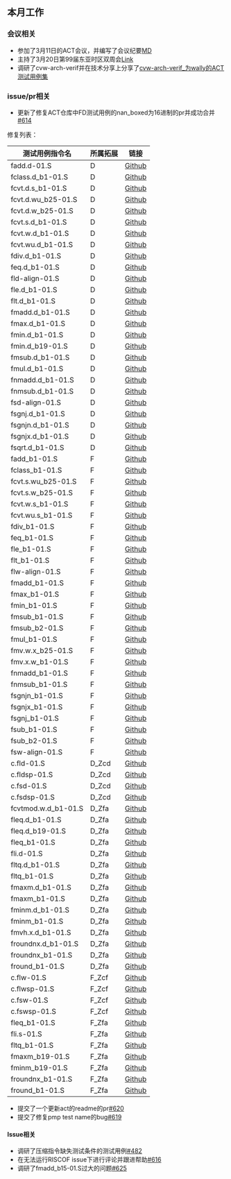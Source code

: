 ## 本月工作

### 会议相关

- 参加了3月11日的ACT会议，并编写了会议纪要[MD](https://github.com/Pagerd/PLCT/blob/main/Report/25-Mar/week78/ACT.md)
- 主持了3月20日第99届东亚时区双周会[Link](https://community.riscv.org/e/m9tw5p/)
- 调研了cvw-arch-verif并在技术分享上分享了[cvw-arch-verif_为wally的ACT测试用例集](https://github.com/Pagerd/PLCT/blob/main/Report/25-Mar/week79/cvw-arch-verif_为wally的ACT测试用例集.pptx)

### issue/pr相关

- 更新了修复ACT仓库中FD测试用例的nan_boxed为16进制的pr并成功合并[#614](https://github.com/riscv-non-isa/riscv-arch-test/pull/614)

修复列表：

| 测试用例指令名      | 所属拓展 | 链接                                                         |
| --------------- | -------- | ------------------------------------------------------------ |
| fadd.d-01.S  | D        | [Github](https://github.com/riscv-non-isa/riscv-arch-test/blob/dev/riscv-test-suite/rv32i_m/D/src/) |
| fclass.d_b1-01.S  | D        | [Github](https://github.com/riscv-non-isa/riscv-arch-test/blob/dev/riscv-test-suite/rv32i_m/D/src/) |
| fcvt.d.s_b1-01.S  | D        | [Github](https://github.com/riscv-non-isa/riscv-arch-test/blob/dev/riscv-test-suite/rv32i_m/D/src/) |
| fcvt.d.wu_b25-01.S  | D        | [Github](https://github.com/riscv-non-isa/riscv-arch-test/blob/dev/riscv-test-suite/rv32i_m/D/src/) |
| fcvt.d.w_b25-01.S  | D        | [Github](https://github.com/riscv-non-isa/riscv-arch-test/blob/dev/riscv-test-suite/rv32i_m/D/src/) |
| fcvt.s.d_b1-01.S  | D        | [Github](https://github.com/riscv-non-isa/riscv-arch-test/blob/dev/riscv-test-suite/rv32i_m/D/src/) |
| fcvt.w.d_b1-01.S  | D        | [Github](https://github.com/riscv-non-isa/riscv-arch-test/blob/dev/riscv-test-suite/rv32i_m/D/src/) |
| fcvt.wu.d_b1-01.S  | D        | [Github](https://github.com/riscv-non-isa/riscv-arch-test/blob/dev/riscv-test-suite/rv32i_m/D/src/) |
| fdiv.d_b1-01.S  | D        | [Github](https://github.com/riscv-non-isa/riscv-arch-test/blob/dev/riscv-test-suite/rv32i_m/D/src/) |
| feq.d_b1-01.S  | D        | [Github](https://github.com/riscv-non-isa/riscv-arch-test/blob/dev/riscv-test-suite/rv32i_m/D/src/) |
| fld-align-01.S  | D        | [Github](https://github.com/riscv-non-isa/riscv-arch-test/blob/dev/riscv-test-suite/rv32i_m/D/src/) |
| fle.d_b1-01.S  | D        | [Github](https://github.com/riscv-non-isa/riscv-arch-test/blob/dev/riscv-test-suite/rv32i_m/D/src/) |
| flt.d_b1-01.S  | D        | [Github](https://github.com/riscv-non-isa/riscv-arch-test/blob/dev/riscv-test-suite/rv32i_m/D/src/) |
| fmadd.d_b1-01.S  | D        | [Github](https://github.com/riscv-non-isa/riscv-arch-test/blob/dev/riscv-test-suite/rv32i_m/D/src/) |
| fmax.d_b1-01.S  | D        | [Github](https://github.com/riscv-non-isa/riscv-arch-test/blob/dev/riscv-test-suite/rv32i_m/D/src/) |
| fmin.d_b1-01.S  | D        | [Github](https://github.com/riscv-non-isa/riscv-arch-test/blob/dev/riscv-test-suite/rv32i_m/D/src/) |
| fmin.d_b19-01.S  | D        | [Github](https://github.com/riscv-non-isa/riscv-arch-test/blob/dev/riscv-test-suite/rv32i_m/D/src/) |
| fmsub.d_b1-01.S  | D        | [Github](https://github.com/riscv-non-isa/riscv-arch-test/blob/dev/riscv-test-suite/rv32i_m/D/src/) |
| fmul.d_b1-01.S  | D        | [Github](https://github.com/riscv-non-isa/riscv-arch-test/blob/dev/riscv-test-suite/rv32i_m/D/src/) |
| fnmadd.d_b1-01.S  | D        | [Github](https://github.com/riscv-non-isa/riscv-arch-test/blob/dev/riscv-test-suite/rv32i_m/D/src/) |
| fnmsub.d_b1-01.S  | D        | [Github](https://github.com/riscv-non-isa/riscv-arch-test/blob/dev/riscv-test-suite/rv32i_m/D/src/) |
| fsd-align-01.S  | D        | [Github](https://github.com/riscv-non-isa/riscv-arch-test/blob/dev/riscv-test-suite/rv32i_m/D/src/) |
| fsgnj.d_b1-01.S  | D        | [Github](https://github.com/riscv-non-isa/riscv-arch-test/blob/dev/riscv-test-suite/rv32i_m/D/src/) |
| fsgnjn.d_b1-01.S  | D        | [Github](https://github.com/riscv-non-isa/riscv-arch-test/blob/dev/riscv-test-suite/rv32i_m/D/src/) |
| fsgnjx.d_b1-01.S  | D        | [Github](https://github.com/riscv-non-isa/riscv-arch-test/blob/dev/riscv-test-suite/rv32i_m/D/src/) |
| fsqrt.d_b1-01.S  | D        | [Github](https://github.com/riscv-non-isa/riscv-arch-test/blob/dev/riscv-test-suite/rv32i_m/D/src/) |
| fadd_b1-01.S  | F        | [Github](https://github.com/riscv-non-isa/riscv-arch-test/blob/dev/riscv-test-suite/rv32i_m/D/src/) |
| fclass_b1-01.S  | F        | [Github](https://github.com/riscv-non-isa/riscv-arch-test/blob/dev/riscv-test-suite/rv32i_m/D/src/) |
| fcvt.s.wu_b25-01.S  | F        | [Github](https://github.com/riscv-non-isa/riscv-arch-test/blob/dev/riscv-test-suite/rv32i_m/D/src/) |
| fcvt.s.w_b25-01.S  | F        | [Github](https://github.com/riscv-non-isa/riscv-arch-test/blob/dev/riscv-test-suite/rv32i_m/D/src/) |
| fcvt.w.s_b1-01.S  | F        | [Github](https://github.com/riscv-non-isa/riscv-arch-test/blob/dev/riscv-test-suite/rv32i_m/D/src/) |
| fcvt.wu.s_b1-01.S  | F        | [Github](https://github.com/riscv-non-isa/riscv-arch-test/blob/dev/riscv-test-suite/rv32i_m/D/src/) |
| fdiv_b1-01.S  | F        | [Github](https://github.com/riscv-non-isa/riscv-arch-test/blob/dev/riscv-test-suite/rv32i_m/D/src/) |
| feq_b1-01.S  | F        | [Github](https://github.com/riscv-non-isa/riscv-arch-test/blob/dev/riscv-test-suite/rv32i_m/D/src/) |
| fle_b1-01.S  | F        | [Github](https://github.com/riscv-non-isa/riscv-arch-test/blob/dev/riscv-test-suite/rv32i_m/D/src/) |
| flt_b1-01.S  | F        | [Github](https://github.com/riscv-non-isa/riscv-arch-test/blob/dev/riscv-test-suite/rv32i_m/D/src/) |
| flw-align-01.S  | F        | [Github](https://github.com/riscv-non-isa/riscv-arch-test/blob/dev/riscv-test-suite/rv32i_m/D/src/) |
| fmadd_b1-01.S  | F        | [Github](https://github.com/riscv-non-isa/riscv-arch-test/blob/dev/riscv-test-suite/rv32i_m/D/src/) |
| fmax_b1-01.S  | F        | [Github](https://github.com/riscv-non-isa/riscv-arch-test/blob/dev/riscv-test-suite/rv32i_m/D/src/) |
| fmin_b1-01.S  | F        | [Github](https://github.com/riscv-non-isa/riscv-arch-test/blob/dev/riscv-test-suite/rv32i_m/D/src/) |
| fmsub_b1-01.S  | F        | [Github](https://github.com/riscv-non-isa/riscv-arch-test/blob/dev/riscv-test-suite/rv32i_m/D/src/) |
| fmsub_b2-01.S  | F        | [Github](https://github.com/riscv-non-isa/riscv-arch-test/blob/dev/riscv-test-suite/rv32i_m/D/src/) |
| fmul_b1-01.S  | F        | [Github](https://github.com/riscv-non-isa/riscv-arch-test/blob/dev/riscv-test-suite/rv32i_m/D/src/) |
| fmv.w.x_b25-01.S  | F        | [Github](https://github.com/riscv-non-isa/riscv-arch-test/blob/dev/riscv-test-suite/rv32i_m/D/src/) |
| fmv.x.w_b1-01.S  | F        | [Github](https://github.com/riscv-non-isa/riscv-arch-test/blob/dev/riscv-test-suite/rv32i_m/D/src/) |
| fnmadd_b1-01.S  | F        | [Github](https://github.com/riscv-non-isa/riscv-arch-test/blob/dev/riscv-test-suite/rv32i_m/D/src/) |
| fnmsub_b1-01.S  | F        | [Github](https://github.com/riscv-non-isa/riscv-arch-test/blob/dev/riscv-test-suite/rv32i_m/D/src/) |
| fsgnjn_b1-01.S  | F        | [Github](https://github.com/riscv-non-isa/riscv-arch-test/blob/dev/riscv-test-suite/rv32i_m/D/src/) |
| fsgnjx_b1-01.S  | F        | [Github](https://github.com/riscv-non-isa/riscv-arch-test/blob/dev/riscv-test-suite/rv32i_m/D/src/) |
| fsgnj_b1-01.S  | F        | [Github](https://github.com/riscv-non-isa/riscv-arch-test/blob/dev/riscv-test-suite/rv32i_m/D/src/) |
| fsub_b1-01.S  | F        | [Github](https://github.com/riscv-non-isa/riscv-arch-test/blob/dev/riscv-test-suite/rv32i_m/D/src/) |
| fsub_b2-01.S  | F        | [Github](https://github.com/riscv-non-isa/riscv-arch-test/blob/dev/riscv-test-suite/rv32i_m/D/src/) |
| fsw-align-01.S  | F        | [Github](https://github.com/riscv-non-isa/riscv-arch-test/blob/dev/riscv-test-suite/rv32i_m/D/src/) |
| c.fld-01.S  | D_Zcd        | [Github](https://github.com/riscv-non-isa/riscv-arch-test/blob/dev/riscv-test-suite/rv32i_m/D/src/) |
| c.fldsp-01.S  | D_Zcd        | [Github](https://github.com/riscv-non-isa/riscv-arch-test/blob/dev/riscv-test-suite/rv32i_m/D/src/) |
| c.fsd-01.S  | D_Zcd        | [Github](https://github.com/riscv-non-isa/riscv-arch-test/blob/dev/riscv-test-suite/rv32i_m/D/src/) |
| c.fsdsp-01.S  | D_Zcd        | [Github](https://github.com/riscv-non-isa/riscv-arch-test/blob/dev/riscv-test-suite/rv32i_m/D/src/) |
| fcvtmod.w.d_b1-01.S  | D_Zfa        | [Github](https://github.com/riscv-non-isa/riscv-arch-test/blob/dev/riscv-test-suite/rv32i_m/D/src/) |
| fleq.d_b1-01.S  | D_Zfa        | [Github](https://github.com/riscv-non-isa/riscv-arch-test/blob/dev/riscv-test-suite/rv32i_m/D/src/) |
| fleq.d_b19-01.S  | D_Zfa        | [Github](https://github.com/riscv-non-isa/riscv-arch-test/blob/dev/riscv-test-suite/rv32i_m/D/src/) |
| fleq_b1-01.S  | D_Zfa        | [Github](https://github.com/riscv-non-isa/riscv-arch-test/blob/dev/riscv-test-suite/rv32i_m/D/src/) |
| fli.d-01.S  | D_Zfa        | [Github](https://github.com/riscv-non-isa/riscv-arch-test/blob/dev/riscv-test-suite/rv32i_m/D/src/) |
| fltq.d_b1-01.S  | D_Zfa        | [Github](https://github.com/riscv-non-isa/riscv-arch-test/blob/dev/riscv-test-suite/rv32i_m/D/src/) |
| fltq_b1-01.S  | D_Zfa        | [Github](https://github.com/riscv-non-isa/riscv-arch-test/blob/dev/riscv-test-suite/rv32i_m/D/src/) |
| fmaxm.d_b1-01.S  | D_Zfa        | [Github](https://github.com/riscv-non-isa/riscv-arch-test/blob/dev/riscv-test-suite/rv32i_m/D/src/) |
| fmaxm_b1-01.S  | D_Zfa        | [Github](https://github.com/riscv-non-isa/riscv-arch-test/blob/dev/riscv-test-suite/rv32i_m/D/src/) |
| fminm.d_b1-01.S  | D_Zfa        | [Github](https://github.com/riscv-non-isa/riscv-arch-test/blob/dev/riscv-test-suite/rv32i_m/D/src/) |
| fminm_b1-01.S  | D_Zfa        | [Github](https://github.com/riscv-non-isa/riscv-arch-test/blob/dev/riscv-test-suite/rv32i_m/D/src/) |
| fmvh.x.d_b1-01.S  | D_Zfa        | [Github](https://github.com/riscv-non-isa/riscv-arch-test/blob/dev/riscv-test-suite/rv32i_m/D/src/) |
| froundnx.d_b1-01.S  | D_Zfa        | [Github](https://github.com/riscv-non-isa/riscv-arch-test/blob/dev/riscv-test-suite/rv32i_m/D/src/) |
| froundnx_b1-01.S  | D_Zfa        | [Github](https://github.com/riscv-non-isa/riscv-arch-test/blob/dev/riscv-test-suite/rv32i_m/D/src/) |
| fround_b1-01.S  | D_Zfa        | [Github](https://github.com/riscv-non-isa/riscv-arch-test/blob/dev/riscv-test-suite/rv32i_m/D/src/) |
| c.flw-01.S  | F_Zcf       | [Github](https://github.com/riscv-non-isa/riscv-arch-test/blob/dev/riscv-test-suite/rv32i_m/D/src/) |
| c.flwsp-01.S  | F_Zcf       | [Github](https://github.com/riscv-non-isa/riscv-arch-test/blob/dev/riscv-test-suite/rv32i_m/D/src/) |
| c.fsw-01.S  | F_Zcf       | [Github](https://github.com/riscv-non-isa/riscv-arch-test/blob/dev/riscv-test-suite/rv32i_m/D/src/) |
| c.fswsp-01.S  | F_Zcf       | [Github](https://github.com/riscv-non-isa/riscv-arch-test/blob/dev/riscv-test-suite/rv32i_m/D/src/) |
| fleq_b1-01.S  | F_Zfa       | [Github](https://github.com/riscv-non-isa/riscv-arch-test/blob/dev/riscv-test-suite/rv32i_m/D/src/) |
| fli.s-01.S  | F_Zfa       | [Github](https://github.com/riscv-non-isa/riscv-arch-test/blob/dev/riscv-test-suite/rv32i_m/D/src/) |
| fltq_b1-01.S  | F_Zfa       | [Github](https://github.com/riscv-non-isa/riscv-arch-test/blob/dev/riscv-test-suite/rv32i_m/D/src/) |
| fmaxm_b19-01.S  | F_Zfa       | [Github](https://github.com/riscv-non-isa/riscv-arch-test/blob/dev/riscv-test-suite/rv32i_m/D/src/) |
| fminm_b19-01.S  | F_Zfa       | [Github](https://github.com/riscv-non-isa/riscv-arch-test/blob/dev/riscv-test-suite/rv32i_m/D/src/) |
| froundnx_b1-01.S  | F_Zfa       | [Github](https://github.com/riscv-non-isa/riscv-arch-test/blob/dev/riscv-test-suite/rv32i_m/D/src/) |
| fround_b1-01.S  | F_Zfa       | [Github](https://github.com/riscv-non-isa/riscv-arch-test/blob/dev/riscv-test-suite/rv32i_m/D/src/) |

- 提交了一个更新act的readme的pr[#620](https://github.com/riscv-non-isa/riscv-arch-test/pull/620)
- 提交了修复pmp test name的bug[#619](https://github.com/riscv-non-isa/riscv-arch-test/pull/620)

#### Issue相关

- 调研了压缩指令缺失测试条件的测试用例[#482](https://github.com/riscv-non-isa/riscv-arch-test/issues/482)
- 在无法运行RISCOF issue下进行评论并跟进帮助[#616](https://github.com/riscv-non-isa/riscv-arch-test/issues/616)
- 调研了fmadd_b15-01.S过大的问题[#625](https://github.com/riscv-non-isa/riscv-arch-test/issues/625)

